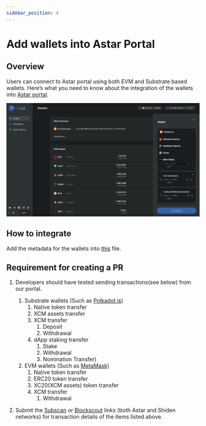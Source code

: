 ```yaml
---
sidebar_position: 4
---
```


# Add wallets into Astar Portal

## Overview

Users can connect to Astar portal using both EVM and Substrate based wallets. Here’s what you need to know about the integration of the wallets into [Astar portal](https://portal.astar.network/#/astar/assets).

![22](img/22.png)

## How to integrate

Add the metadata for the wallets into [this](https://github.com/AstarNetwork/astar-apps/blob/main/src/config/wallets.ts) file.

## Requirement for creating a PR

1. Developers should have tested sending transactions(see below) from our portal.

   1. Substrate wallets (Such as [Polkadot.js](https://polkadot.js.org/))
      1. Native token transfer
      2. XCM assets transfer
      3. XCM transfer
         1. Deposit
         2. Withdrawal
      4. dApp staking transfer
         1. Stake
         2. Withdrawal
         3. Nomination Transfer)
   2. EVM wallets (Such as [MetaMask](https://metamask.io/))
      1. Native token transfer
      2. ERC20 token transfer
      3. XC20(XCM assets) token transfer
      4. XCM transfer
         1. Withdrawal

2. Submit the [Subscan](https://astar.subscan.io/) or [Blockscout](https://blockscout.com/astar/) links (both Astar and Shiden networks) for transaction details of the items listed above.
